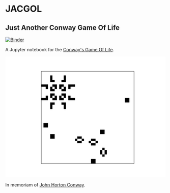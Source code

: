 # JACGOL
## Just Another Conway Game Of Life

[![Binder](https://mybinder.org/badge_logo.svg)](https://mybinder.org/v2/gh/claudiodsf/jacgol/master?filepath=JACGOL.ipynb)

A Jupyter notebook for the [Conway's Game Of Life](https://en.wikipedia.org/wiki/Conway%27s_Game_of_Life).

![image](JACGOL.gif)

In memoriam of [John Horton Conway](https://en.wikipedia.org/wiki/John_Horton_Conway).